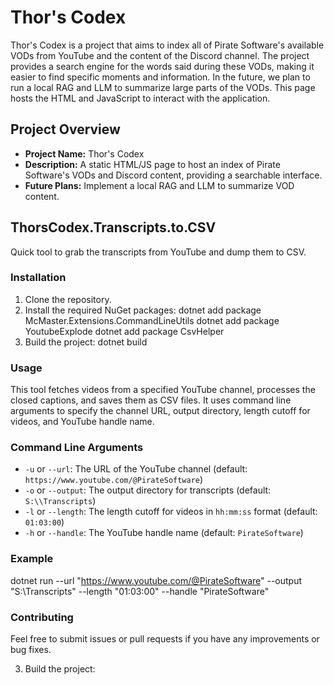 # Thor's Codex
Thor's Codex is a project that aims to index all of Pirate Software's available VODs from YouTube and the content of the Discord channel. The project provides a search engine for the words said during these VODs, making it easier to find specific moments and information. In the future, we plan to run a local RAG and LLM to summarize large parts of the VODs. This page hosts the HTML and JavaScript to interact with the application.

## Project Overview

- **Project Name:** Thor's Codex
- **Description:** A static HTML/JS page to host an index of Pirate Software's VODs and Discord content, providing a searchable interface.
- **Future Plans:** Implement a local RAG and LLM to summarize VOD content.

## ThorsCodex.Transcripts.to.CSV

Quick tool to grab the transcripts from YouTube and dump them to CSV.


### Installation

1. Clone the repository.
2. Install the required NuGet packages:
	dotnet add package McMaster.Extensions.CommandLineUtils dotnet add package YoutubeExplode dotnet add package CsvHelper
3. Build the project:
	dotnet build
### Usage

This tool fetches videos from a specified YouTube channel, processes the closed captions, and saves them as CSV files. It uses command line arguments to specify the channel URL, output directory, length cutoff for videos, and YouTube handle name.

### Command Line Arguments

- `-u` or `--url`: The URL of the YouTube channel (default: `https://www.youtube.com/@PirateSoftware`)
- `-o` or `--output`: The output directory for transcripts (default: `S:\\Transcripts`)
- `-l` or `--length`: The length cutoff for videos in `hh:mm:ss` format (default: `01:03:00`)
- `-h` or `--handle`: The YouTube handle name (default: `PirateSoftware`)

### Example
dotnet run --url "https://www.youtube.com/@PirateSoftware" --output "S:\Transcripts" --length "01:03:00" --handle "PirateSoftware"

### Contributing

Feel free to submit issues or pull requests if you have any improvements or bug fixes.

3. Build the project: